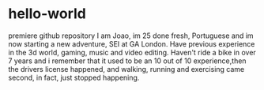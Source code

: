 # hello-world
premiere github repository
I am Joao, im 25 done fresh, Portuguese and im now starting a new adventure, SEI at GA London.
Have previous experience in the 3d world, gaming, music and video editing.
Haven't ride a bike in over 7 years and i remember that it used to be an 10 out of 10 experience,then the drivers license happened, and walking, running and exercising came second, in fact, just stopped happening.
